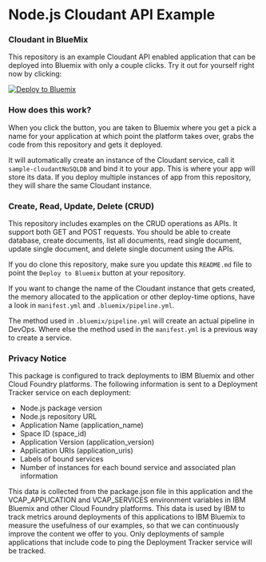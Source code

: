 Node.js Cloudant API Example
====================================

### Cloudant in BlueMix

This repository is an example Cloudant API enabled application that can be deployed into
Bluemix with only a couple clicks. Try it out for yourself right now by clicking:

[![Deploy to Bluemix](https://bluemix.net/deploy/button.png)](https://bluemix.net/deploy?repository=https://github.com/snippet-java/nodejs-cloudant-api-example.git)

### How does this work?

When you click the button, you are taken to Bluemix where you get a pick a name
for your application at which point the platform takes over, grabs the code from
this repository and gets it deployed.

It will automatically create an instance of the Cloudant service, call it
`sample-cloudantNoSQLDB` and bind it to your app. This is where your
app will store its data. If you deploy multiple instances of
app from this repository, they will share the same Cloudant instance.


### Create, Read, Update, Delete (CRUD)

This repository includes examples on the CRUD operations as APIs. It support both GET and POST requests.
You should be able to create database, create documents, list all documents, read single document, 
update single document, and delete single document using the APIs.

If you do clone this repository, make sure you update this `README.md` file to point
the `Deploy to Bluemix` button at your repository.

If you want to change the name of the Cloudant instance that gets created, the memory
allocated to the application or other deploy-time options, have a look in `manifest.yml` and `.bluemix/pipeline.yml`.

The method used in `.bluemix/pipeline.yml` will create an actual pipeline in DevOps.
Where else the method used in the `manifest.yml` is a previous way to create a service. 

### Privacy Notice

This package is configured to track deployments to IBM Bluemix and other Cloud Foundry platforms. The following information is sent to a Deployment Tracker service on each deployment:

* Node.js package version
* Node.js repository URL
* Application Name (application_name)
* Space ID (space_id)
* Application Version (application_version)
* Application URIs (application_uris)
* Labels of bound services
* Number of instances for each bound service and associated plan information

This data is collected from the package.json file in this application and the VCAP_APPLICATION and VCAP_SERVICES environment variables in IBM Bluemix and other Cloud Foundry platforms. This data is used by IBM to track metrics around deployments of this applications to IBM Bluemix to measure the usefulness of our examples, so that we can continuously improve the content we offer to you. Only deployments of sample applications that include code to ping the Deployment Tracker service will be tracked.
